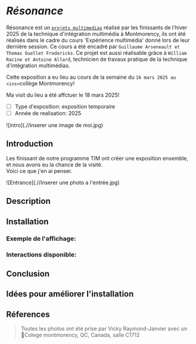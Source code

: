 # *Résonance*

Résonance est un <ins>`projets multimedias`</ins> réalisé par les finissants de l'hiver 2025 de la technique d'intégration multimédia à Montmorency, ils ont été réalisés dans le cadre du cours 'Expérience multimédia' donné lors de leur dernière session. Ce cours a été encadré par `Guillaume Arseneault et Thomas Ouellet Fredericks`. Ce projet est aussi réalisable grâce à `William Racine et Antoine Allard`, technicien de travaux pratique de la technique d'intégration multimédias.

Cette exposition a eu lieu au cours de la semaine du `16 mars 2025 au <ins>`collège Montmorency</ins>!

Ma visit du lieu a été affctuer le 18 mars 2025!


- [ ] Type d'exposition: exposition temporaire 
- [ ] Année de realisation: 2025
 
![intro](.//inserer une image de moi.jpg)
 
## Introduction
Les finissant de notre programme TIM ont créer une exposition ensemble, et nous avons eu la chance de la visité. <BR>
Voici ce que j'en ai penser.
 
![Entrance](.//Inserer une photo a l'entrée.jpg)
 
## Description
 
 
## Installation
 
 
### Exemple de l'affichage:
 
 
### Interactions disponible:
 
 
## Conclusion
 
 
## Idées pour améliorer l'installation
 
 
## Réferences
> Toutes les photos ont été prise par Vicky Raymond-Janvier avec un  <BR>
> 📍Colege montmorency, QC, Canada, salle C1712
